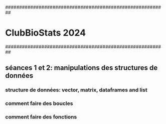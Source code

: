 ##########################################################

# ClubBioStats 2024

##########################################################

## séances 1 et 2: manipulations des structures de données

### structure de données: vector, matrix, dataframes and list
### comment faire des boucles 
### comment faire des fonctions

